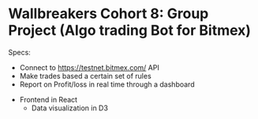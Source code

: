 # Wallbreakers Cohort 8: Group Project (Algo trading Bot for Bitmex)

Specs:

* Connect to https://testnet.bitmex.com/ API
* Make trades based a certain set of rules
* Report on Profit/loss in real time through a dashboard
- Frontend in React
  - Data visualization in D3
